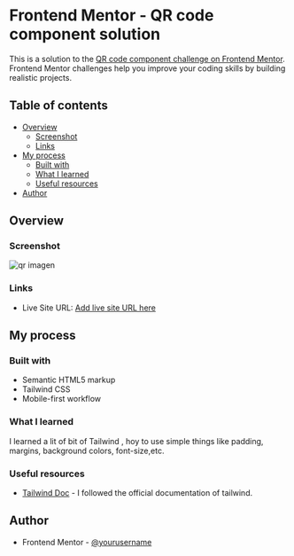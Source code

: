 # Frontend Mentor - QR code component solution

This is a solution to the [QR code component challenge on Frontend Mentor](https://www.frontendmentor.io/challenges/qr-code-component-iux_sIO_H). Frontend Mentor challenges help you improve your coding skills by building realistic projects. 

## Table of contents

- [Overview](#overview)
  - [Screenshot](#screenshot)
  - [Links](#links)
- [My process](#my-process)
  - [Built with](#built-with)
  - [What I learned](#what-i-learned)
  - [Useful resources](#useful-resources)
- [Author](#author)


## Overview

### Screenshot

![qr imagen](https://raw.githubusercontent.com/peruviansd/QR-Component/main/design/desktop-preview.jpg)

### Links

- Live Site URL: [Add live site URL here](https://your-live-site-url.com)

## My process

### Built with

- Semantic HTML5 markup
- Tailwind CSS
- Mobile-first workflow

### What I learned

I learned a lit of bit of Tailwind , hoy to use simple things like padding, margins, background colors, font-size,etc.


### Useful resources

- [Tailwind Doc](https://tailwindcss.com/docs/utility-first) - I followed the official documentation of tailwind.

## Author

- Frontend Mentor - [@yourusername](https://www.frontendmentor.io/profile/peruviansd)

